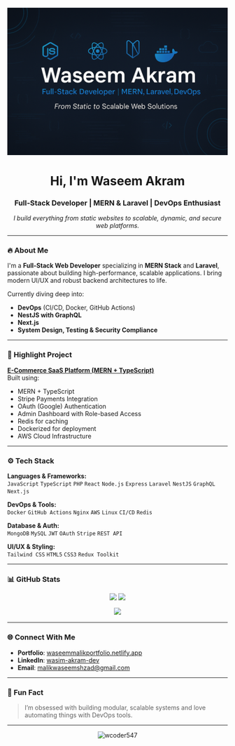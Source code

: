 <!-- Profile Banner -->
<p align="center">
  <img src="https://github.com/Wcoder547/Wcoder547/blob/main/banner.png" alt="Waseem Akram - Full Stack Developer" />
</p>

<h1 align="center">Hi, I'm Waseem Akram</h1>
<h3 align="center">Full-Stack Developer | MERN & Laravel | DevOps Enthusiast</h3>

<p align="center"><i>I build everything from static websites to scalable, dynamic, and secure web platforms.</i></p>

---

### 🔥 About Me

I'm a **Full-Stack Web Developer** specializing in **MERN Stack** and **Laravel**, passionate about building high-performance, scalable applications. I bring modern UI/UX and robust backend architectures to life.

Currently diving deep into:
- **DevOps** (CI/CD, Docker, GitHub Actions)
- **NestJS with GraphQL**
- **Next.js**
- **System Design, Testing & Security Compliance**

---

### 🚀 Highlight Project

**[E-Commerce SaaS Platform (MERN + TypeScript)](https://github.com/Wcoder547/ECOMMERCE-PROJECT)**  
Built using:
- MERN + TypeScript
- Stripe Payments Integration
- OAuth (Google) Authentication
- Admin Dashboard with Role-based Access
- Redis for caching
- Dockerized for deployment
- AWS Cloud Infrastructure

---

### ⚙️ Tech Stack

**Languages & Frameworks:**  
`JavaScript` `TypeScript` `PHP` `React` `Node.js` `Express` `Laravel` `NestJS` `GraphQL` `Next.js`

**DevOps & Tools:**  
`Docker` `GitHub Actions` `Nginx` `AWS` `Linux` `CI/CD` `Redis`

**Database & Auth:**  
`MongoDB` `MySQL` `JWT` `OAuth` `Stripe` `REST API`

**UI/UX & Styling:**  
`Tailwind CSS` `HTML5` `CSS3` `Redux Toolkit`

---

### 📊 GitHub Stats

<p align="center">
  <img src="https://github-readme-stats.vercel.app/api?username=wcoder547&show_icons=true&theme=radical" width="47%" />
  <img src="https://streak-stats.demolab.com?user=wcoder547&theme=radical" width="47%" />
</p>
<p align="center">
  <img src="https://github-readme-stats.vercel.app/api/top-langs/?username=wcoder547&layout=compact&theme=radical" width="47%" />
</p>

---

### 🌐 Connect With Me

- **Portfolio**: [waseemmalikportfolio.netlify.app](https://waseemmalikportfolio.netlify.app)
- **LinkedIn**: [wasim-akram-dev](https://www.linkedin.com/in/wasim-akram-dev)
- **Email**: malikwaseemshzad@gmail.com

---

### 🧠 Fun Fact

> I’m obsessed with building modular, scalable systems and love automating things with DevOps tools.

---

<p align="center">
  <img src="https://komarev.com/ghpvc/?username=wcoder547&style=flat-square&color=blue" alt="wcoder547" />
</p>

